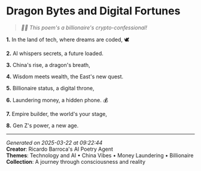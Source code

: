 # Dragon Bytes and Digital Fortunes

> *🤖💸 This poem's a billionaire's crypto-confessional!*

**1.** In the land of tech, where dreams are coded, 🕊️


**2.** AI whispers secrets, a future loaded.


**3.** China's rise, a dragon's breath,


**4.** Wisdom meets wealth, the East's new quest.


**5.** Billionaire status, a digital throne,


**6.** Laundering money, a hidden phone. 💰


**7.** Empire builder, the world's your stage,


**8.** Gen Z's power, a new age.



---

*Generated on 2025-03-22 at 09:22:44*  
**Creator**: Ricardo Barroca's AI Poetry Agent  
**Themes**: Technology and AI • China Vibes • Money Laundering • Billionaire  
**Collection**: A journey through consciousness and reality